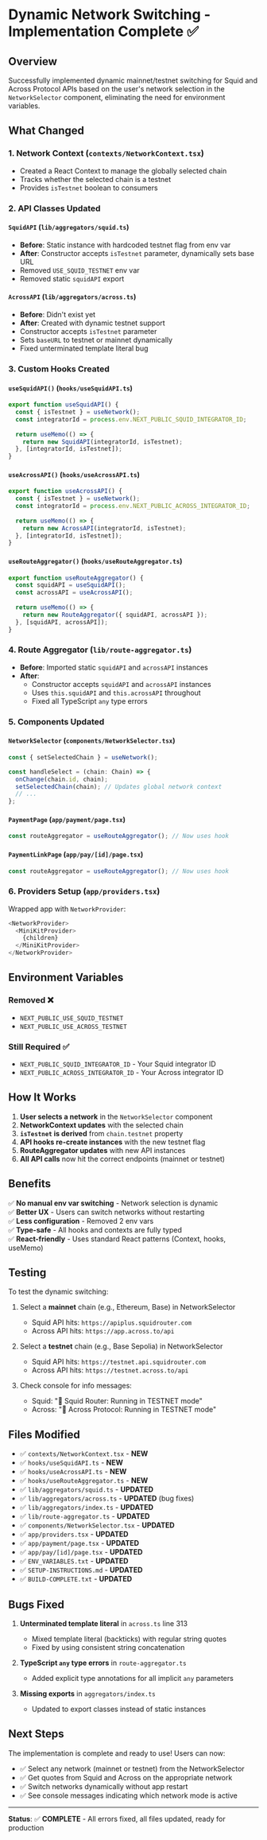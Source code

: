 # Dynamic Network Switching - Implementation Complete ✅

## Overview
Successfully implemented dynamic mainnet/testnet switching for Squid and Across Protocol APIs based on the user's network selection in the `NetworkSelector` component, eliminating the need for environment variables.

## What Changed

### 1. **Network Context** (`contexts/NetworkContext.tsx`)
- Created a React Context to manage the globally selected chain
- Tracks whether the selected chain is a testnet
- Provides `isTestnet` boolean to consumers

### 2. **API Classes Updated**

#### `SquidAPI` (`lib/aggregators/squid.ts`)
- **Before**: Static instance with hardcoded testnet flag from env var
- **After**: Constructor accepts `isTestnet` parameter, dynamically sets base URL
- Removed `USE_SQUID_TESTNET` env var
- Removed static `squidAPI` export

#### `AcrossAPI` (`lib/aggregators/across.ts`)
- **Before**: Didn't exist yet
- **After**: Created with dynamic testnet support
- Constructor accepts `isTestnet` parameter
- Sets `baseURL` to testnet or mainnet dynamically
- Fixed unterminated template literal bug

### 3. **Custom Hooks Created**

#### `useSquidAPI()` (`hooks/useSquidAPI.ts`)
```typescript
export function useSquidAPI() {
  const { isTestnet } = useNetwork();
  const integratorId = process.env.NEXT_PUBLIC_SQUID_INTEGRATOR_ID;
  
  return useMemo(() => {
    return new SquidAPI(integratorId, isTestnet);
  }, [integratorId, isTestnet]);
}
```

#### `useAcrossAPI()` (`hooks/useAcrossAPI.ts`)
```typescript
export function useAcrossAPI() {
  const { isTestnet } = useNetwork();
  const integratorId = process.env.NEXT_PUBLIC_ACROSS_INTEGRATOR_ID;
  
  return useMemo(() => {
    return new AcrossAPI(integratorId, isTestnet);
  }, [integratorId, isTestnet]);
}
```

#### `useRouteAggregator()` (`hooks/useRouteAggregator.ts`)
```typescript
export function useRouteAggregator() {
  const squidAPI = useSquidAPI();
  const acrossAPI = useAcrossAPI();
  
  return useMemo(() => {
    return new RouteAggregator({ squidAPI, acrossAPI });
  }, [squidAPI, acrossAPI]);
}
```

### 4. **Route Aggregator** (`lib/route-aggregator.ts`)
- **Before**: Imported static `squidAPI` and `acrossAPI` instances
- **After**: 
  - Constructor accepts `squidAPI` and `acrossAPI` instances
  - Uses `this.squidAPI` and `this.acrossAPI` throughout
  - Fixed all TypeScript `any` type errors

### 5. **Components Updated**

#### `NetworkSelector` (`components/NetworkSelector.tsx`)
```typescript
const { setSelectedChain } = useNetwork();

const handleSelect = (chain: Chain) => {
  onChange(chain.id, chain);
  setSelectedChain(chain); // Updates global network context
  // ...
};
```

#### `PaymentPage` (`app/payment/page.tsx`)
```typescript
const routeAggregator = useRouteAggregator(); // Now uses hook
```

#### `PaymentLinkPage` (`app/pay/[id]/page.tsx`)
```typescript
const routeAggregator = useRouteAggregator(); // Now uses hook
```

### 6. **Providers Setup** (`app/providers.tsx`)
Wrapped app with `NetworkProvider`:
```typescript
<NetworkProvider>
  <MiniKitProvider>
    {children}
  </MiniKitProvider>
</NetworkProvider>
```

## Environment Variables

### Removed ❌
- `NEXT_PUBLIC_USE_SQUID_TESTNET`
- `NEXT_PUBLIC_USE_ACROSS_TESTNET`

### Still Required ✅
- `NEXT_PUBLIC_SQUID_INTEGRATOR_ID` - Your Squid integrator ID
- `NEXT_PUBLIC_ACROSS_INTEGRATOR_ID` - Your Across integrator ID

## How It Works

1. **User selects a network** in the `NetworkSelector` component
2. **NetworkContext updates** with the selected chain
3. **`isTestnet` is derived** from `chain.testnet` property
4. **API hooks re-create instances** with the new testnet flag
5. **RouteAggregator updates** with new API instances
6. **All API calls** now hit the correct endpoints (mainnet or testnet)

## Benefits

✅ **No manual env var switching** - Network selection is dynamic  
✅ **Better UX** - Users can switch networks without restarting  
✅ **Less configuration** - Removed 2 env vars  
✅ **Type-safe** - All hooks and contexts are fully typed  
✅ **React-friendly** - Uses standard React patterns (Context, hooks, useMemo)

## Testing

To test the dynamic switching:

1. Select a **mainnet** chain (e.g., Ethereum, Base) in NetworkSelector
   - Squid API hits: `https://apiplus.squidrouter.com`
   - Across API hits: `https://app.across.to/api`

2. Select a **testnet** chain (e.g., Base Sepolia) in NetworkSelector
   - Squid API hits: `https://testnet.api.squidrouter.com`
   - Across API hits: `https://testnet.across.to/api`

3. Check console for info messages:
   - Squid: "🧪 Squid Router: Running in TESTNET mode"
   - Across: "🧪 Across Protocol: Running in TESTNET mode"

## Files Modified

- ✅ `contexts/NetworkContext.tsx` - **NEW**
- ✅ `hooks/useSquidAPI.ts` - **NEW**
- ✅ `hooks/useAcrossAPI.ts` - **NEW**
- ✅ `hooks/useRouteAggregator.ts` - **NEW**
- ✅ `lib/aggregators/squid.ts` - **UPDATED**
- ✅ `lib/aggregators/across.ts` - **UPDATED** (bug fixes)
- ✅ `lib/aggregators/index.ts` - **UPDATED**
- ✅ `lib/route-aggregator.ts` - **UPDATED**
- ✅ `components/NetworkSelector.tsx` - **UPDATED**
- ✅ `app/providers.tsx` - **UPDATED**
- ✅ `app/payment/page.tsx` - **UPDATED**
- ✅ `app/pay/[id]/page.tsx` - **UPDATED**
- ✅ `ENV_VARIABLES.txt` - **UPDATED**
- ✅ `SETUP-INSTRUCTIONS.md` - **UPDATED**
- ✅ `BUILD-COMPLETE.txt` - **UPDATED**

## Bugs Fixed

1. **Unterminated template literal** in `across.ts` line 313
   - Mixed template literal (backticks) with regular string quotes
   - Fixed by using consistent string concatenation

2. **TypeScript `any` type errors** in `route-aggregator.ts`
   - Added explicit type annotations for all implicit `any` parameters

3. **Missing exports** in `aggregators/index.ts`
   - Updated to export classes instead of static instances

## Next Steps

The implementation is complete and ready to use! Users can now:
- ✅ Select any network (mainnet or testnet) from the NetworkSelector
- ✅ Get quotes from Squid and Across on the appropriate network
- ✅ Switch networks dynamically without app restart
- ✅ See console messages indicating which network mode is active

---

**Status**: ✅ **COMPLETE** - All errors fixed, all files updated, ready for production
